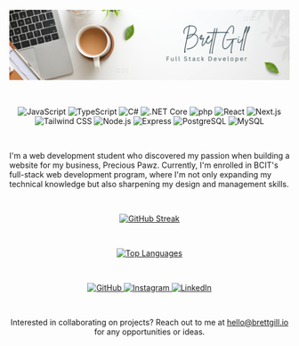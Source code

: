 ![Brett Cover](https://github.com/breadscorner/breadscorner/blob/main/Brett%20Gill%20Github%20Cover.png?raw=true)

&nbsp;

<div align="center">
 <img width="50" src="https://user-images.githubusercontent.com/25181517/117447155-6a868a00-af3d-11eb-9cfe-245df15c9f3f.png" alt="JavaScript" title="JavaScript"/>
 <img width="50" src="https://user-images.githubusercontent.com/25181517/183890598-19a0ac2d-e88a-4005-a8df-1ee36782fde1.png" alt="TypeScript" title="TypeScript"/>
 <img width="50" src="https://user-images.githubusercontent.com/25181517/121405384-444d7300-c95d-11eb-959f-913020d3bf90.png" alt="C#" title="C#"/>
 <img width="50" src="https://user-images.githubusercontent.com/25181517/121405754-b4f48f80-c95d-11eb-8893-fc325bde617f.png" alt=".NET Core" title=".NET Core"/>
 <img width="50" src="https://user-images.githubusercontent.com/25181517/183570228-6a040b9f-3ddf-47a2-a201-743121dac664.png" alt="php" title="php"/>
 <img width="50" src="https://user-images.githubusercontent.com/25181517/183897015-94a058a6-b86e-4e42-a37f-bf92061753e5.png" alt="React" title="React"/>
 <img width="50" src="https://github.com/marwin1991/profile-technology-icons/assets/136815194/5f8c622c-c217-4649-b0a9-7e0ee24bd704" alt="Next.js" title="Next.js"/>
 <img width="50" src="https://user-images.githubusercontent.com/25181517/202896760-337261ed-ee92-4979-84c4-d4b829c7355d.png" alt="Tailwind CSS" title="Tailwind CSS"/>
 <img width="50" src="https://user-images.githubusercontent.com/25181517/183568594-85e280a7-0d7e-4d1a-9028-c8c2209e073c.png" alt="Node.js" title="Node.js"/>
 <img width="50" src="https://user-images.githubusercontent.com/25181517/183859966-a3462d8d-1bc7-4880-b353-e2cbed900ed6.png" alt="Express" title="Express"/>
 <img width="50" src="https://user-images.githubusercontent.com/25181517/117208740-bfb78400-adf5-11eb-97bb-09072b6bedfc.png" alt="PostgreSQL" title="PostgreSQL"/>
 <img width="50" src="https://user-images.githubusercontent.com/25181517/183896128-ec99105a-ec1a-4d85-b08b-1aa1620b2046.png" alt="MySQL" title="MySQL"/>
</div>

&nbsp;

I'm a web development student who discovered my passion when building a website for my business, Precious Pawz. Currently, I'm enrolled in BCIT's full-stack web development program, where I'm not only expanding my technical knowledge but also sharpening my design and management skills.

&nbsp;

<div align="center">
  <a href="https://git.io/streak-stats">
    <img src="https://streak-stats.demolab.com?user=breadscorner&theme=dracula" alt="GitHub Streak" />
  </a>
</div>

&nbsp;

<div align="center">
  <a href="https://github.com/anuraghazra/github-readme-stats">
    <img src="https://github-readme-stats.vercel.app/api/top-langs/?username=breadscorner&layout=normal&@show=prs_merged&theme=dracula&langs_count=10&card_width=500px&hide_title=true&hide_rank=true&show_icons=true" alt="Top Languages" />
  </a>
</div>

&nbsp;

<div align="center">
  <a href="https://www.facebook.com/brett.gill.986">
    <img src="https://img.shields.io/badge/GitHub-000000?style=for-the-badge&logo=github&logoColor=blue" alt="GitHub" />
  </a>
  <a href="https://www.instagram.com/bstevieg/">
    <img src="https://img.shields.io/badge/Instagram-000000?style=for-the-badge&logo=instagram&logoColor=blue" alt="Instagram" />
  </a>
  <a href="https://www.linkedin.com/in/thebrettgill/">
    <img src="https://img.shields.io/badge/LinkedIn-000000?style=for-the-badge&logo=linkedin&logoColor=blue" alt="LinkedIn" />
  </a>
</div>

&nbsp;

<div align="center">

Interested in collaborating on projects? Reach out to me at [hello@brettgill.io](mailto:hello@brettgill.io) for any opportunities or ideas.

</div>

